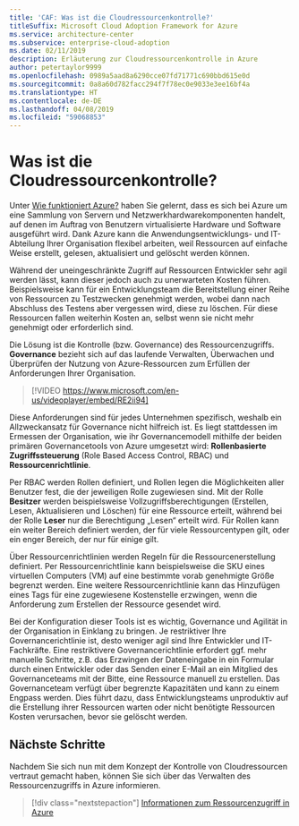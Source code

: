 ```yaml
---
title: 'CAF: Was ist die Cloudressourcenkontrolle?'
titleSuffix: Microsoft Cloud Adoption Framework for Azure
ms.service: architecture-center
ms.subservice: enterprise-cloud-adoption
ms.date: 02/11/2019
description: Erläuterung zur Cloudressourcenkontrolle in Azure
author: petertaylor9999
ms.openlocfilehash: 0989a5aad8a6290cce07fd71771c690bbd615e0d
ms.sourcegitcommit: 0a8a60d782facc294f7f78ec0e9033e3ee16bf4a
ms.translationtype: HT
ms.contentlocale: de-DE
ms.lasthandoff: 04/08/2019
ms.locfileid: "59068853"
---
```

<!-- markdownlint-disable MD026 -->

# <a name="what-is-cloud-resource-governance"></a>Was ist die Cloudressourcenkontrolle?

Unter [Wie funktioniert Azure?](what-is-azure.md) haben Sie gelernt, dass es sich bei Azure um eine Sammlung von Servern und Netzwerkhardwarekomponenten handelt, auf denen im Auftrag von Benutzern virtualisierte Hardware und Software ausgeführt wird. Dank Azure kann die Anwendungsentwicklungs- und IT-Abteilung Ihrer Organisation flexibel arbeiten, weil Ressourcen auf einfache Weise erstellt, gelesen, aktualisiert und gelöscht werden können.

Während der uneingeschränkte Zugriff auf Ressourcen Entwickler sehr agil werden lässt, kann dieser jedoch auch zu unerwarteten Kosten führen. Beispielsweise kann für ein Entwicklungsteam die Bereitstellung einer Reihe von Ressourcen zu Testzwecken genehmigt werden, wobei dann nach Abschluss des Testens aber vergessen wird, diese zu löschen. Für diese Ressourcen fallen weiterhin Kosten an, selbst wenn sie nicht mehr genehmigt oder erforderlich sind.

Die Lösung ist die Kontrolle (bzw. Governance) des Ressourcenzugriffs. **Governance** bezieht sich auf das laufende Verwalten, Überwachen und Überprüfen der Nutzung von Azure-Ressourcen zum Erfüllen der Anforderungen Ihrer Organisation.

<!-- markdownlint-disable MD034 -->

> [!VIDEO https://www.microsoft.com/en-us/videoplayer/embed/RE2ii94]

<!-- markdownlint-enable MD034 -->

Diese Anforderungen sind für jedes Unternehmen spezifisch, weshalb ein Allzweckansatz für Governance nicht hilfreich ist. Es liegt stattdessen im Ermessen der Organisation, wie ihr Governancemodell mithilfe der beiden primären Governancetools von Azure umgesetzt wird: **Rollenbasierte Zugriffssteuerung** (Role Based Access Control, RBAC) und **Ressourcenrichtlinie**.

Per RBAC werden Rollen definiert, und Rollen legen die Möglichkeiten aller Benutzer fest, die der jeweiligen Rolle zugewiesen sind. Mit der Rolle **Besitzer** werden beispielsweise Vollzugriffsberechtigungen (Erstellen, Lesen, Aktualisieren und Löschen) für eine Ressource erteilt, während bei der Rolle **Leser** nur die Berechtigung „Lesen“ erteilt wird. Für Rollen kann ein weiter Bereich definiert werden, der für viele Ressourcentypen gilt, oder ein enger Bereich, der nur für einige gilt.

Über Ressourcenrichtlinien werden Regeln für die Ressourcenerstellung definiert. Per Ressourcenrichtlinie kann beispielsweise die SKU eines virtuellen Computers (VM) auf eine bestimmte vorab genehmigte Größe begrenzt werden. Eine weitere Ressourcenrichtlinie kann das Hinzufügen eines Tags für eine zugewiesene Kostenstelle erzwingen, wenn die Anforderung zum Erstellen der Ressource gesendet wird.

Bei der Konfiguration dieser Tools ist es wichtig, Governance und Agilität in der Organisation in Einklang zu bringen. Je restriktiver Ihre Governancerichtlinie ist, desto weniger agil sind Ihre Entwickler und IT-Fachkräfte. Eine restriktivere Governancerichtlinie erfordert ggf. mehr manuelle Schritte, z.B. das Erzwingen der Dateneingabe in ein Formular durch einen Entwickler oder das Senden einer E-Mail an ein Mitglied des Governanceteams mit der Bitte, eine Ressource manuell zu erstellen. Das Governanceteam verfügt über begrenzte Kapazitäten und kann zu einem Engpass werden. Dies führt dazu, dass Entwicklungsteams unproduktiv auf die Erstellung ihrer Ressourcen warten oder nicht benötigte Ressourcen Kosten verursachen, bevor sie gelöscht werden.

## <a name="next-steps"></a>Nächste Schritte

Nachdem Sie sich nun mit dem Konzept der Kontrolle von Cloudressourcen vertraut gemacht haben, können Sie sich über das Verwalten des Ressourcenzugriffs in Azure informieren.

> [!div class="nextstepaction"]
> [Informationen zum Ressourcenzugriff in Azure](azure-resource-access.md)

